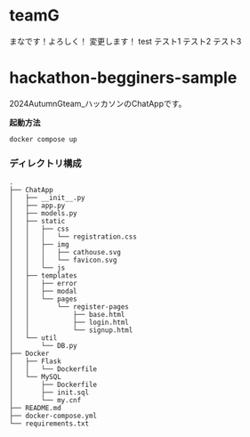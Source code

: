# teamG
まなです！よろしく！
変更します！
test
テスト1
テスト2
テスト3

# hackathon-begginers-sample
2024AutumnGteam_ハッカソンのChatAppです。

**起動方法**
```
docker compose up
```

### ディレクトリ構成
```
.
├── ChatApp
│   ├── __init__.py
│   ├── app.py
│   ├── models.py
│   ├── static
│   │   ├── css
│   │   │   └── registration.css
│   │   ├── img
│   │   │   ├── cathouse.svg
│   │   │   └── favicon.svg
│   │   └── js
│   ├── templates
│   │   ├── error
│   │   ├── modal
│   │   └── pages
│   │       └── register-pages
│   │           ├── base.html
│   │           ├── login.html
│   │           └── signup.html
│   └── util
│       └── DB.py
├── Docker
│   ├── Flask
│   │   └── Dockerfile
│   └── MySQL
│       ├── Dockerfile
│       ├── init.sql
│       └── my.cnf
├── README.md
├── docker-compose.yml
└── requirements.txt
```